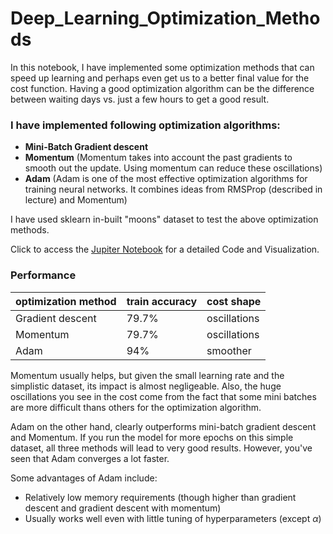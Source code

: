 # Deep_Learning_Optimization_Methods

In this notebook, I have implemented some optimization methods that can speed up learning and perhaps even get us to a better final value for the cost function. Having a good optimization algorithm can be the difference between waiting days vs. just a few hours to get a good result.

### I have implemented following optimization algorithms:
- <Strong>Mini-Batch Gradient descent</strong>
- <Strong>Momentum</strong> (Momentum takes into account the past gradients to smooth out the update. Using momentum can reduce these oscillations)
- <Strong>Adam</strong> (Adam is one of the most effective optimization algorithms for training neural networks. It combines ideas from RMSProp (described in lecture) and Momentum)

I have used sklearn in-built "moons" dataset to test the above optimization methods.

Click to access the [Jupiter Notebook](https://github.com/aprasad13/Deep_Learning_Optimization_Methods/blob/master/Optimization_Methods.ipynb) for a detailed Code and Visualization.

### Performance

| optimization method  | train accuracy        | cost shape     | 
| ---------------------| --------------- | ---------------|
| Gradient descent     | 79.7%           | oscillations   | 
| Momentum             | 79.7%           | oscillations   | 
| Adam                 | 94%             | smoother       | 


Momentum usually helps, but given the small learning rate and the simplistic dataset, its impact is almost negligeable. Also, the huge oscillations you see in the cost come from the fact that some mini batches are more difficult thans others for the optimization algorithm.

Adam on the other hand, clearly outperforms mini-batch gradient descent and Momentum. If you run the model for more epochs on this simple dataset, all three methods will lead to very good results. However, you've seen that Adam converges a lot faster.

Some advantages of Adam include:
- Relatively low memory requirements (though higher than gradient descent and gradient descent with momentum) 
- Usually works well even with little tuning of hyperparameters (except $\alpha$)
